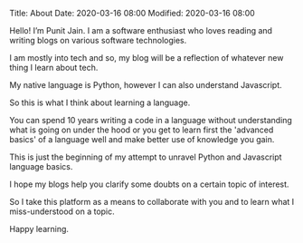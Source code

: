 Title: About
Date: 2020-03-16 08:00
Modified: 2020-03-16 08:00

Hello! I’m Punit Jain. I am a software enthusiast who loves reading and writing blogs on various software technologies.

I am mostly into tech and so, my blog will be a reflection of whatever new thing I learn about tech.

My native language is Python, however I can also understand Javascript. 

So this is what I think about learning a language.
 
You can spend 10 years writing a code in a language without understanding what is going on under the hood or
you get to learn first the 'advanced basics' of a language well and make better use of knowledge you gain.

This is just the beginning of my attempt to unravel Python and Javascript language basics.

I hope my blogs help you clarify some doubts on a certain topic of interest.

So I take this platform as a means to collaborate with you and to learn what I miss-understood on a topic.

Happy learning.